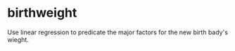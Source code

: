 # birthweight
Use linear regression to predicate the major factors for the new birth bady's wieght.
